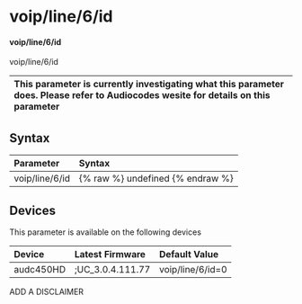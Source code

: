 ﻿---
description: voip/line/6/id
search: false
---

# voip/line/6/id

#### voip/line/6/id

voip/line/6/id


| This parameter is currently investigating what this parameter does. Please refer to Audiocodes wesite for details on this parameter | 
| :--- |

## Syntax
| Parameter | Syntax |
| :--- | :--- |
|voip/line/6/id | {% raw %} undefined {% endraw %}|

## Devices
This parameter is available on the following devices

| Device | Latest Firmware | Default Value |
|:---|:---|:---|
| audc450HD | ;UC_3.0.4.111.77 | voip/line/6/id=0 

ADD A DISCLAIMER
